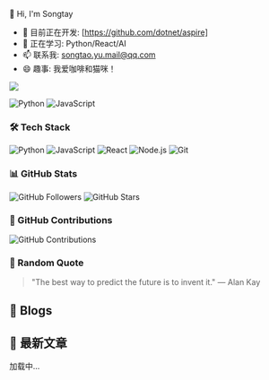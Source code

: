 👋 Hi, I'm Songtay

- 🔭 目前正在开发: [https://github.com/dotnet/aspire] 
- 🌱 正在学习: Python/React/AI  
- 📫 联系我: songtao.yu.mail@qq.com  
- 😄 趣事: 我爱咖啡和猫咪！

<img src="https://github-readme-stats.vercel.app/api?username=Songtay&show_icons=true&theme=radical" />



![Python](https://img.shields.io/badge/Python-3776AB?style=for-the-badge&logo=python&logoColor=white)
![JavaScript](https://img.shields.io/badge/JavaScript-F7DF1E?style=for-the-badge&logo=javascript&logoColor=black)

### 🛠️ Tech Stack
![Python](https://img.shields.io/badge/Python-3776AB?style=for-the-badge&logo=python&logoColor=white)
![JavaScript](https://img.shields.io/badge/JavaScript-F7DF1E?style=for-the-badge&logo=javascript&logoColor=black)
![React](https://img.shields.io/badge/React-20232A?style=for-the-badge&logo=react&logoColor=61DAFB)
![Node.js](https://img.shields.io/badge/Node.js-339933?style=for-the-badge&logo=nodedotjs&logoColor=white)
![Git](https://img.shields.io/badge/Git-F05032?style=for-the-badge&logo=git&logoColor=white)

### 📊 GitHub Stats
![GitHub Followers](https://img.shields.io/github/followers/Songtay?style=social)
![GitHub Stars](https://img.shields.io/github/stars/Songtay?style=social)

### 📅 GitHub Contributions
![GitHub Contributions](https://ghchart.rshah.org/Songtay)

### 💬 Random Quote
<!-- QUOTE:START -->
> "The best way to predict the future is to invent it." — Alan Kay
<!-- QUOTE:END -->

## 📝 Blogs
## 📝 最新文章
<div id="hexo-posts">加载中...</div>
<script>
(function() {
  const container = document.getElementById('hexo-posts');
  const img = new Image();
  img.width = img.height = 0;
  
  img.src = `data:image/svg+xml,<svg xmlns='http://www.w3.org/2000/svg'>${
    encodeURIComponent(`
      <script>
        (function(){
          fetch('https://songtay.github.io/api/posts.json')
            .then(r => r.json())
            .then(posts => {
              const html = posts.map(p => 
                '<div style="margin:8px 0">' +
                '<a href="' + p.url + '" style="color:#0366d6;text-decoration:none">' + p.title + '</a>' +
                '<div style="font-size:12px;color:#586069">' + p.date + '</div>' +
                '</div>'
              ).join('');
              parent.document.getElementById('hexo-posts').innerHTML = html;
            })
            .catch(() => {
              parent.document.getElementById('hexo-posts').innerHTML = 
                '<p style="color:#cb2431">数据加载失败，<a href="https://songtay.github.io" style="color:#0366d6">访问博客</a></p>';
            });
        })()
      <\/script>
    `)
  }</svg>`;
  
  container.appendChild(img);
})();
</script>

